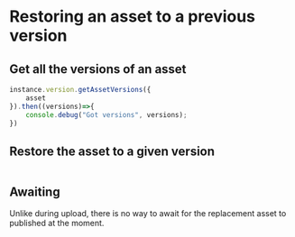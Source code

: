 # Restoring an asset to a previous version

## Get all the versions of an asset 

```js
instance.version.getAssetVersions({
    asset
}).then((versions)=>{
    console.debug("Got versions", versions);
})
```

## Restore the asset to a given version

```js

```

## Awaiting

Unlike during upload, there is no way to await for the replacement asset to published at the moment.